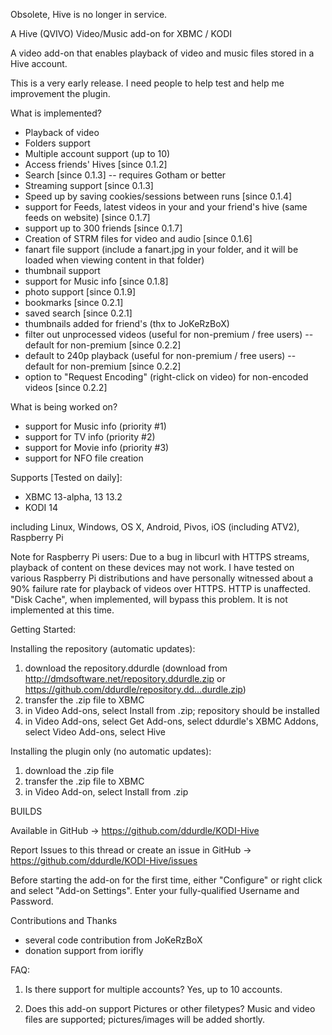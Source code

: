 
Obsolete, Hive is no longer in service.

A Hive (QVIVO) Video/Music add-on for XBMC / KODI

A video add-on that enables playback of video and music files stored in a Hive account.

This is a very early release. I need people to help test and help me improvement the plugin.

What is implemented?
- Playback of video
- Folders support
- Multiple account support (up to 10)
- Access friends' Hives [since 0.1.2]
- Search [since 0.1.3] -- requires Gotham or better
- Streaming support [since 0.1.3]
- Speed up by saving cookies/sessions between runs [since 0.1.4]
- support for Feeds, latest videos in your and your friend's hive (same feeds on website) [since 0.1.7]
- support up to 300 friends [since 0.1.7]
- Creation of STRM files for video and audio [since 0.1.6]
- fanart file support (include a fanart.jpg in your folder, and it will be loaded when viewing content in that folder)
- thumbnail support
- support for Music info [since 0.1.8]
- photo support [since 0.1.9]
- bookmarks [since 0.2.1]
- saved search [since 0.2.1]
- thumbnails added for friend's (thx to JoKeRzBoX)
- filter out unprocessed videos (useful for non-premium / free users) -- default for non-premium [since 0.2.2]
- default to 240p playback (useful for non-premium / free users) -- default for non-premium  [since 0.2.2]
- option to "Request Encoding" (right-click on video) for non-encoded videos [since 0.2.2]

What is being worked on?
- support for Music info (priority #1)
- support for TV info (priority #2)
- support for Movie info (priority #3)
- support for NFO file creation


Supports [Tested on daily]:
- XBMC 13-alpha, 13 13.2
- KODI 14

including Linux, Windows, OS X, Android, Pivos, iOS (including ATV2), Raspberry Pi

Note for Raspberry Pi users: Due to a bug in libcurl with HTTPS streams, playback of content on these devices may not work. I have tested on various Raspberry Pi distributions and have personally witnessed about a 90% failure rate for playback of videos over HTTPS. HTTP is unaffected. "Disk Cache", when implemented, will bypass this problem. It is not implemented at this time.

Getting Started:

Installing the repository (automatic updates):
1) download the repository.ddurdle (download from http://dmdsoftware.net/repository.ddurdle.zip or https://github.com/ddurdle/repository.dd...durdle.zip)
2) transfer the .zip file to XBMC
3) in Video Add-ons, select Install from .zip; repository should be installed
4) in Video Add-ons, select Get Add-ons, select ddurdle's XBMC Addons, select Video Add-ons, select Hive

Installing the plugin only (no automatic updates):
1) download the .zip file
2) transfer the .zip file to XBMC
3) in Video Add-on, select Install from .zip

BUILDS

Available in GitHub -> https://github.com/ddurdle/KODI-Hive

Report Issues to this thread or create an issue in GitHub -> https://github.com/ddurdle/KODI-Hive/issues

Before starting the add-on for the first time, either "Configure" or right click and select "Add-on Settings". Enter your fully-qualified Username and Password.

Contributions and Thanks
- several code contribution from JoKeRzBoX
- donation support from iorifly

FAQ:

1) Is there support for multiple accounts?
Yes, up to 10 accounts.

2) Does this add-on support Pictures or other filetypes?
Music and video files are supported; pictures/images will be added shortly.
